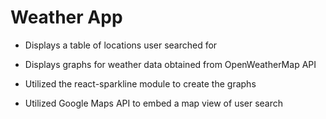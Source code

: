 # Weather App

* Displays a table of locations user searched for

* Displays graphs for weather data obtained from OpenWeatherMap API

* Utilized the react-sparkline module to create the graphs

* Utilized Google Maps API to embed a map view of user search
